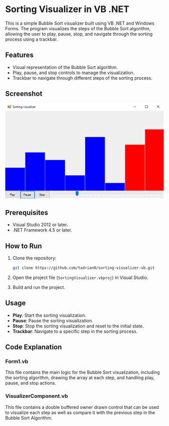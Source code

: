 # Sorting Visualizer in VB .NET

This is a simple Bubble Sort visualizer built using VB .NET and Windows Forms. The program visualizes the steps of the Bubble Sort algorithm, allowing the user to play, pause, stop, and navigate through the sorting process using a trackbar.

## Features

- Visual representation of the Bubble Sort algorithm.
- Play, pause, and stop controls to manage the visualization.
- Trackbar to navigate through different steps of the sorting process.

## Screenshot

![Bubble Sort Visualizer](screenshot.png)

## Prerequisites

- Visual Studio 2012 or later.
- .NET Framework 4.5 or later.

## How to Run

1. Clone the repository:

    ```bash
    git clone https://github.com/tadrian0/sorting-visualizer-vb.git
    ```

2. Open the project file (`SortingVisualizer.vbproj`) in Visual Studio.

3. Build and run the project.

## Usage

- **Play**: Start the sorting visualization.
- **Pause**: Pause the sorting visualization.
- **Stop**: Stop the sorting visualization and reset to the initial state.
- **Trackbar**: Navigate to a specific step in the sorting process.

## Code Explanation

### Form1.vb

This file contains the main logic for the Bubble Sort visualization, including the sorting algorithm, drawing the array at each step, and handling play, pause, and stop actions.

### VisualizerComponent.vb ###

This file contains a double buffered owner drawn control that can be used to visualize each step as well as compare it with the previous step in the Bubble Sort Algorithm.

